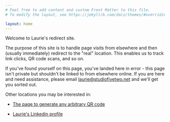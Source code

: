 ```yaml
---
# Feel free to add content and custom Front Matter to this file.
# To modify the layout, see https://jekyllrb.com/docs/themes/#overriding-theme-defaults

layout: home
---
```


Welcome to Laurie's redirect site.

The purpose of this site is to handle page visits from elsewhere and then (usually immediately) redirect to the "real" location. This enables us to track link clicks, QR code scans, and so on.

If you've found yourself on this page, you've landed here in error - this page isn't private but shouldn't be linked to from elsewhere online. If you are here and need assistance, please email [laurie@studiofivetwo.net](mailto:laurie@studiofivetwo.net) and we'll get you sorted out.

Other locations you may be interested in:

* [The page to generate any arbitrary QR code](/qr)

* [Laurie's Linkedin profile](/me)
